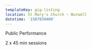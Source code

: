 ```yaml
---
templateKey: gig-listing
location: St Mary's Church ~ Burwell
datetime: '1587839400'
---
```

Public Performance

2 x 45 min sessions
